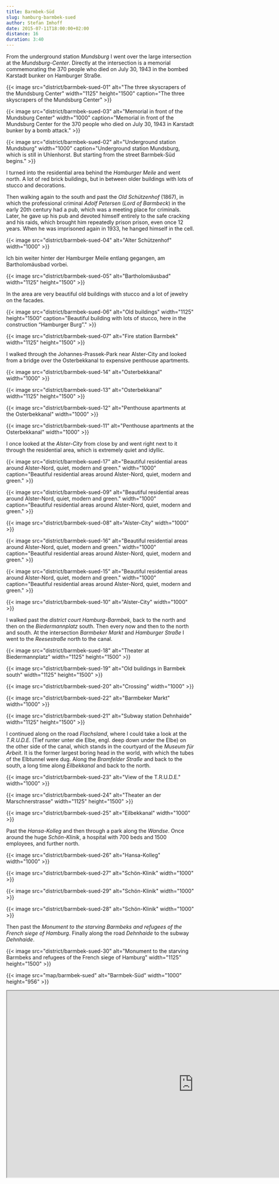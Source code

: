 ```yaml
---
title: Barmbek-Süd
slug: hamburg-barmbek-sued
author: Stefan Imhoff
date: 2015-07-11T18:00:00+02:00
distance: 16
duration: 3:40
---
```


From the underground station _Mundsburg_ I went over the large intersection at the _Mundsburg-Center_. Directly at the intersection is a memorial commemorating the 370 people who died on July 30, 1943 in the bombed Karstadt bunker on Hamburger Straße.

{{< image src="district/barmbek-sued-01" alt="The three skyscrapers of the Mundsburg Center" width="1125" height="1500" caption="The three skyscrapers of the Mundsburg Center" >}}

{{< image src="district/barmbek-sued-03" alt="Memorial in front of the Mundsburg Center" width="1000" caption="Memorial in front of the Mundsburg Center for the 370 people who died on July 30, 1943 in Karstadt bunker by a bomb attack." >}}

{{< image src="district/barmbek-sued-02" alt="Underground station Mundsburg" width="1000" caption="Underground station Mundsburg, which is still in Uhlenhorst. But starting from the street Barmbek-Süd begins." >}}

I turned into the residential area behind the _Hamburger Meile_ and went north. A lot of red brick buildings, but in between older buildings with lots of stucco and decorations.

Then walking again to the south and past the _Old Schützenhof_ (1867), in which the professional criminal _Adolf Petersen_ (_Lord of Barmbeck_) in the early 20th century had a pub, which was a meeting place for criminals. Later, he gave up his pub and devoted himself entirely to the safe cracking and his raids, which brought him repeatedly prison prison, even once 12 years. When he was imprisoned again in 1933, he hanged himself in the cell.

{{< image src="district/barmbek-sued-04" alt="Alter Schützenhof" width="1000" >}}

Ich bin weiter hinter der Hamburger Meile entlang gegangen, am Bartholomäusbad vorbei.

{{< image src="district/barmbek-sued-05" alt="Bartholomäusbad" width="1125" height="1500" >}}

In the area are very beautiful old buildings with stucco and a lot of jewelry on the facades.

{{< image src="district/barmbek-sued-06" alt="Old buildings" width="1125" height="1500" caption="Beautiful building with lots of stucco, here in the construction “Hamburger Burg”." >}}

{{< image src="district/barmbek-sued-07" alt="Fire station Barmbek" width="1125" height="1500" >}}

I walked through the Johannes-Prassek-Park near Alster-City and looked from a bridge over the Osterbekkanal to expensive penthouse apartments.

{{< image src="district/barmbek-sued-14" alt="Osterbekkanal" width="1000" >}}

{{< image src="district/barmbek-sued-13" alt="Osterbekkanal" width="1125" height="1500" >}}

{{< image src="district/barmbek-sued-12" alt="Penthouse apartments at the Osterbekkanal" width="1000" >}}

{{< image src="district/barmbek-sued-11" alt="Penthouse apartments at the Osterbekkanal" width="1000" >}}

I once looked at the _Alster-City_ from close by and went right next to it through the residential area, which is extremely quiet and idyllic.

{{< image src="district/barmbek-sued-17" alt="Beautiful residential areas around Alster-Nord, quiet, modern and green." width="1000" caption="Beautiful residential areas around Alster-Nord, quiet, modern and green." >}}

{{< image src="district/barmbek-sued-09" alt="Beautiful residential areas around Alster-Nord, quiet, modern and green." width="1000" caption="Beautiful residential areas around Alster-Nord, quiet, modern and green." >}}

{{< image src="district/barmbek-sued-08" alt="Alster-City" width="1000" >}}

{{< image src="district/barmbek-sued-16" alt="Beautiful residential areas around Alster-Nord, quiet, modern and green." width="1000" caption="Beautiful residential areas around Alster-Nord, quiet, modern and green." >}}

{{< image src="district/barmbek-sued-15" alt="Beautiful residential areas around Alster-Nord, quiet, modern and green." width="1000" caption="Beautiful residential areas around Alster-Nord, quiet, modern and green." >}}

{{< image src="district/barmbek-sued-10" alt="Alster-City" width="1000" >}}

I walked past the _district court Hamburg-Barmbek_, back to the north and then on the _Biedermannplatz_ south. Then every now and then to the north and south. At the intersection _Barmbeker Markt_ and _Hamburger Straße_ I went to the _Reesestraße_ north to the canal.

{{< image src="district/barmbek-sued-18" alt="Theater at Biedermannplatz" width="1125" height="1500" >}}

{{< image src="district/barmbek-sued-19" alt="Old buildings in Barmbek south" width="1125" height="1500" >}}

{{< image src="district/barmbek-sued-20" alt="Crossing" width="1000" >}}

{{< image src="district/barmbek-sued-22" alt="Barmbeker Markt" width="1000" >}}

{{< image src="district/barmbek-sued-21" alt="Subway station Dehnhaide" width="1125" height="1500" >}}

I continued along on the road _Flachsland_, where I could take a look at the _T.R.U.D.E._ (Tief runter unter die Elbe, engl. deep down under the Elbe) on the other side of the canal, which stands in the courtyard of the _Museum für Arbeit_. It is the former largest boring head in the world, with which the tubes of the Elbtunnel were dug. Along the _Bramfelder Straße_ and back to the south, a long time along _Eilbekkanal_ and back to the north.

{{< image src="district/barmbek-sued-23" alt="View of the T.R.U.D.E." width="1000" >}}

{{< image src="district/barmbek-sued-24" alt="Theater an der Marschnerstrasse" width="1125" height="1500" >}}

{{< image src="district/barmbek-sued-25" alt="Eilbekkanal" width="1000" >}}

Past the _Hansa-Kolleg_ and then through a park along the _Wandse_. Once around the huge _Schön-Klinik_, a hospital with 700 beds and 1500 employees, and further north.

{{< image src="district/barmbek-sued-26" alt="Hansa-Kolleg" width="1000" >}}

{{< image src="district/barmbek-sued-27" alt="Schön-Klinik" width="1000" >}}

{{< image src="district/barmbek-sued-29" alt="Schön-Klinik" width="1000" >}}

{{< image src="district/barmbek-sued-28" alt="Schön-Klinik" width="1000" >}}

Then past the _Monument to the starving Barmbeks and refugees of the French siege of Hamburg_. Finally along the road _Dehnhaide_ to the subway _Dehnhaide_.

{{< image src="district/barmbek-sued-30" alt="Monument to the starving Barmbeks and refugees of the French siege of Hamburg" width="1125" height="1500" >}}

{{< image src="map/barmbek-sued" alt="Barmbek-Süd" width="1000" height="956" >}}

<iframe class="map" src="https://www.google.com/maps/d/u/0/embed?mid=1Be0ZZcIQaxNoPTXlfab19m-Fj20" width="1000" height="500">
</iframe>
